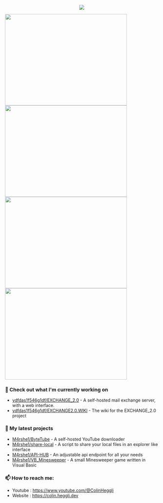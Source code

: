 <p align="center"><a href="https://github.com/anuraghazra/github-readme-stats">
  <img align="center" src="https://github-readme-stats.vercel.app/api?username=M4rshe1&show_icons=true&theme=tokyonight" />
</a></p>


  <img align="center" width="400" height="300" src="https://github-readme-stats.vercel.app/api/top-langs/?username=M4rshe1&layout=donut&theme=tokyonight" />
<a href="https://wakatime.com/@M4rshe1">
  <img align="center" width="400" height="300" src="https://wakatime.com/share/@M4rshe1/e32afa81-243b-422b-ac9d-4a8bce4402fe.svg" />
</a>


<a href="https://wakatime.com/@M4rshe1">
  <img align="center" width="400" height="300" src="https://wakatime.com/share/@M4rshe1/c34a9583-59b6-4e97-8e23-768ee1814040.svg" />
</a>
  <img align="center" width="400" height="300" src="https://wakatime.com/share/@M4rshe1/dd328ad0-8d0e-42d6-88a1-9cf1d1ffb20d.svg" />


### 👷 Check out what I'm currently working on

- [ydfdas1f546g1df/EXCHANGE_2.0](https://github.com/ydfdas1f546g1df/EXCHANGE_2.0) - A self-hosted mail exchange server, with a web interface.
- [ydfdas1f546g1df/EXCHANGE2.0.WIKI](https://github.com/M4rshe1/share-local) - The wiki for the EXCHANGE_2.0 project


### 🌱 My latest projects

- [M4rshe1/ByteTube](https://github.com/M4rshe1/ByteTube) - A self-hosted YouTube downloader
- [M4rshe1/share-local](https://github.com/M4rshe1/share-local) - A script to share your local files in an explorer like interface
- [M4rshe1/API-HUB](https://github.com/M4rshe1/API-HUB) - An adjustable api endpoint for all your needs
- [M4rshe1/VB_Minesweeper](https://github.com/M4rshe1/vb_minesweeper) - A small Minesweeper game written in Visual Basic

[//]: # (### 📰 Recent Blog Posts)

### 📫 How to reach me:
- Youtube   : <https://www.youtube.com/@ColinHeggli>
- Website   : <https://colin.heggli.dev>
